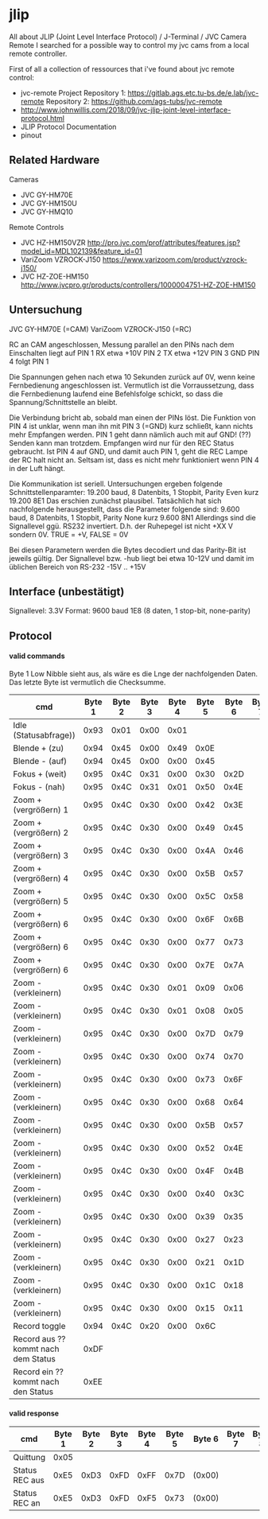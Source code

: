 # jlip
All about JLIP (Joint Level Interface Protocol) / J-Terminal / JVC Camera Remote
I searched for a possible way to control my jvc cams from a local remote controller.

First of all a collection of ressources that i've found about jvc remote control:
- jvc-remote Project
Repository 1:
https://gitlab.ags.etc.tu-bs.de/e.lab/jvc-remote
Repository 2:
https://github.com/ags-tubs/jvc-remote
- http://www.johnwillis.com/2018/09/jvc-jlip-joint-level-interface-protocol.html
- JLIP Protocol Documentation
- pinout

Related Hardware
---------

Cameras
- JVC GY-HM70E
- JVC GY-HM150U
- JVC GY-HMQ10

Remote Controls
- JVC HZ-HM150VZR http://pro.jvc.com/prof/attributes/features.jsp?model_id=MDL102139&feature_id=01
- VariZoom VZROCK-J150 https://www.varizoom.com/product/vzrock-j150/
- JVC HZ-ZOE-HM150 http://www.jvcpro.gr/products/controllers/1000004751-HZ-ZOE-HM150

Untersuchung
---------
JVC GY-HM70E (=CAM)
VariZoom VZROCK-J150 (=RC)

RC an CAM angeschlossen, Messung parallel an den PINs
nach dem Einschalten liegt auf
PIN 1 RX etwa +10V
PIN 2 TX etwa +12V
PIN 3 GND
PIN 4 folgt PIN 1

Die Spannungen gehen nach etwa 10 Sekunden zurück auf 0V, wenn keine Fernbedienung angeschlossen ist.
Vermutlich ist die Vorraussetzung, dass die Fernbedienung laufend eine Befehlsfolge schickt, so dass die Spannung/Schnittstelle an bleibt.

Die Verbindung bricht ab, sobald man einen der PINs löst.
Die Funktion von PIN 4 ist unklar, wenn man ihn mit PIN 3 (=GND) kurz schließt,
kann nichts mehr Empfangen werden. PIN 1 geht dann nämlich auch mit auf GND!
(??)
Senden kann man trotzdem.
Empfangen wird nur für den REC Status gebraucht. Ist PIN 4 auf GND, und damit auch PIN 1, geht die REC Lampe der RC halt nicht an.
Seltsam ist, dass es nicht mehr funktioniert wenn PIN 4 in der Luft hängt.

Die Kommunikation ist seriell. Untersuchungen ergeben folgende Schnittstellenparamter:
19.200 baud, 8 Datenbits, 1 Stopbit, Parity Even
kurz
19.200 8E1
Das erschien zunächst plausibel.
Tatsächlich hat sich nachfolgende herausgestellt, dass die Parameter folgende sind:
9.600 baud, 8 Datenbits, 1 Stopbit, Parity None
kurz
9.600 8N1
Allerdings sind die Signallevel ggü. RS232 invertiert. D.h. der Ruhepegel ist nicht +XX V sondern 0V.
TRUE = +V, FALSE = 0V

Bei diesen Parametern werden die Bytes decodiert und das Parity-Bit ist jeweils gültig.
Der Signallevel bzw. -hub liegt bei etwa 10-12V und damit im üblichen Bereich von RS-232 -15V .. +15V

Interface (unbestätigt)
---------
Signallevel: 3.3V
Format: 9600 baud 1E8 (8 daten, 1 stop-bit, none-parity)

Protocol
---------
#### valid commands ####

Byte 1 Low Nibble sieht aus, als wäre es die Lnge der nachfolgenden Daten.
Das letzte Byte ist vermutlich die Checksumme.

|cmd|Byte 1|Byte 2|Byte 3|Byte 4|Byte 5|Byte 6|Byte 7|Byte 8|Byte 9|Byte 10|Byte 11|
|---|------|------|------|------|------|------|------|------|------|------|------|
|Idle (Statusabfrage))|0x93|0x01|0x00|0x01||||||||
|Blende + (zu)|0x94|0x45|0x00|0x49|0x0E|||||||
|Blende - (auf)|0x94|0x45|0x00|0x00|0x45|||||||
|Fokus + (weit)|0x95|0x4C|0x31|0x00|0x30|0x2D||||||
|Fokus - (nah)|0x95|0x4C|0x31|0x01|0x50|0x4E||||||
|Zoom + (vergrößern) 1|0x95|0x4C|0x30|0x00|0x42|0x3E||||||
|Zoom + (vergrößern) 2|0x95|0x4C|0x30|0x00|0x49|0x45||||||
|Zoom + (vergrößern) 3|0x95|0x4C|0x30|0x00|0x4A|0x46||||||
|Zoom + (vergrößern) 4|0x95|0x4C|0x30|0x00|0x5B|0x57||||||
|Zoom + (vergrößern) 5|0x95|0x4C|0x30|0x00|0x5C|0x58||||||
|Zoom + (vergrößern) 6|0x95|0x4C|0x30|0x00|0x6F|0x6B||||||
|Zoom + (vergrößern) 6|0x95|0x4C|0x30|0x00|0x77|0x73||||||
|Zoom + (vergrößern) 6|0x95|0x4C|0x30|0x00|0x7E|0x7A||||||
|Zoom - (verkleinern)|0x95|0x4C|0x30|0x01|0x09|0x06||||||
|Zoom - (verkleinern)|0x95|0x4C|0x30|0x01|0x08|0x05||||||
|Zoom - (verkleinern)|0x95|0x4C|0x30|0x00|0x7D|0x79||||||
|Zoom - (verkleinern)|0x95|0x4C|0x30|0x00|0x74|0x70|||||
|Zoom - (verkleinern)|0x95|0x4C|0x30|0x00|0x73|0x6F|||||
|Zoom - (verkleinern)|0x95|0x4C|0x30|0x00|0x68|0x64|||||
|Zoom - (verkleinern)|0x95|0x4C|0x30|0x00|0x5B|0x57|||||
|Zoom - (verkleinern)|0x95|0x4C|0x30|0x00|0x52|0x4E|||||
|Zoom - (verkleinern)|0x95|0x4C|0x30|0x00|0x4F|0x4B|||||
|Zoom - (verkleinern)|0x95|0x4C|0x30|0x00|0x40|0x3C|||||
|Zoom - (verkleinern)|0x95|0x4C|0x30|0x00|0x39|0x35|||||
|Zoom - (verkleinern)|0x95|0x4C|0x30|0x00|0x27|0x23|||||
|Zoom - (verkleinern)|0x95|0x4C|0x30|0x00|0x21|0x1D|||||
|Zoom - (verkleinern)|0x95|0x4C|0x30|0x00|0x1C|0x18|||||
|Zoom - (verkleinern)|0x95|0x4C|0x30|0x00|0x15|0x11|||||
|Record toggle |0x94|0x4C|0x20|0x00|0x6C|||||||
|Record aus ?? kommt nach dem Status|0xDF|||||||||||
|Record ein ?? kommt nach den Status|0xEE|||||||||||

#### valid response ####

|cmd|Byte 1|Byte 2|Byte 3|Byte 4|Byte 5|Byte 6|Byte 7|Byte 8|Byte 9|Byte 10|Byte 11|
|---|------|------|------|------|------|------|------|------|------|------|------|
|Quittung|0x05|||||||||||
|Status REC aus|0xE5|0xD3|0xFD|0xFF|0x7D|(0x00)||||||
|Status REC an|0xE5|0xD3|0xFD|0xF5|0x73|(0x00)||||||
